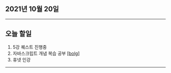 
2021년 10월 20일
---

---

오늘 할일
----

1. 5강 퀘스트 진행중
2. 자바스크립트 개념 복습 공부 [[bolg]](https://blog.naver.com/gggyn12/222539202439)
3. 휴넷 인강

---